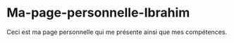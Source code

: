 # Ma-page-personnelle-Ibrahim
Ceci est ma page personnelle qui me présente ainsi que mes compétences. 
